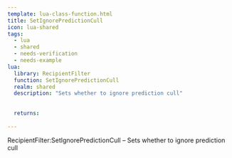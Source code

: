 ```yaml
---
template: lua-class-function.html
title: SetIgnorePredictionCull
icon: lua-shared
tags:
  - lua
  - shared
  - needs-verification
  - needs-example
lua:
  library: RecipientFilter
  function: SetIgnorePredictionCull
  realm: shared
  description: "Sets whether to ignore prediction cull"
  
  
  returns:
    
---
```


<div class="lua__search__keywords">
RecipientFilter:SetIgnorePredictionCull &#x2013; Sets whether to ignore prediction cull
</div>
